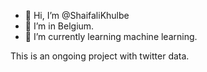- 👋 Hi, I’m @ShaifaliKhulbe
- 👀 I’m in Belgium.
- 🌱 I’m currently learning machine learning.

This is an ongoing project with twitter data.


